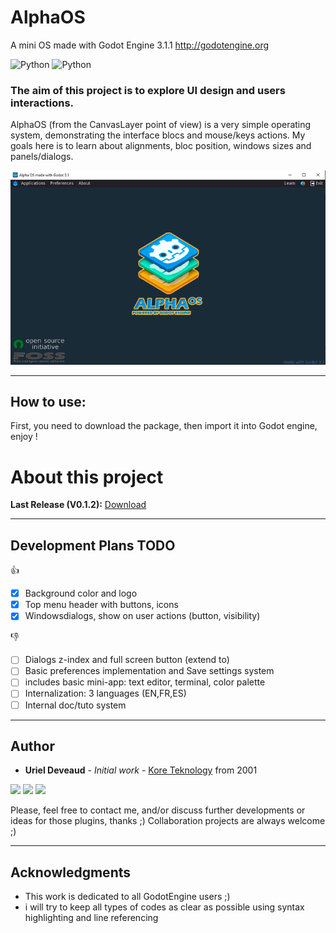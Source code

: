 # AlphaOS
 A mini OS made with Godot Engine 3.1.1 http://godotengine.org

![Python](https://img.shields.io/badge/GD-script-blue.svg)
![Python](https://img.shields.io/badge/Godot-v3.1+-orange.svg)

### The aim of this project is to explore UI design and users interactions.
AlphaOS (from the CanvasLayer point of view) is a very simple operating system, demonstrating the interface blocs and mouse/keys actions. My goals here is to learn about alignments, bloc position, windows sizes and panels/dialogs.

![logo](https://github.com/KoreTeknology/AlphaOS/blob/master/Documentation/capture_01.png)


---

## How to use:
First, you need to download the package, then import it into Godot engine, enjoy !


# About this project

**Last Release (V0.1.2):**
[Download](https://github.com/KoreTeknology/AlphaOS/releases/tag/0.1.2)

---

## Development Plans TODO

:+1:
- [x] Background color and logo
- [x] Top menu header with buttons, icons
- [x] Windowsdialogs, show on user actions (button, visibility)

:-1:
- [ ] Dialogs z-index and full screen button (extend to)
- [ ] Basic preferences implementation and Save settings system
- [ ] includes basic mini-app: text editor, terminal, color palette
- [ ] Internalization: 3 languages (EN,FR,ES)
- [ ] Internal doc/tuto system

---

## Author

* **Uriel Deveaud** - *Initial work* - [Kore Teknology](https://github.com/KoreTeknology) from 2001

<img src="https://img.shields.io/badge/Aktiv-25-9cf.svg" /> <img src="https://img.shields.io/badge/5-Viento-9cf.svg" /> <img src="https://img.shields.io/badge/Kore-Teknology-9cf.svg" />

Please, feel free to contact me, and/or discuss further developments or ideas for those plugins, thanks ;)
Collaboration projects are always welcome ;)

---

## Acknowledgments

* This work is dedicated to all GodotEngine users ;)
* i will try to keep all types of codes as clear as possible using syntax highlighting and line referencing
